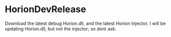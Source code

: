 # HorionDevRelease
Download the latest debug Horion.dll, and the latest Horion Injector.
I will be updating Horion.dll, but not the injector; so dont ask.
